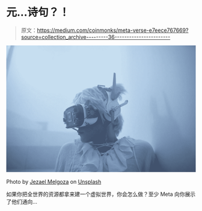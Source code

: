 # 元…诗句？！

> 原文：<https://medium.com/coinmonks/meta-verse-e7eece767669?source=collection_archive---------36----------------------->

![](img/6b646c834e240ca4ad92a4f6ed72157a.png)

Photo by [Jezael Melgoza](https://unsplash.com/@jezar?utm_source=medium&utm_medium=referral) on [Unsplash](https://unsplash.com?utm_source=medium&utm_medium=referral)

如果你把全世界的资源都拿来建一个虚拟世界，你会怎么做？至少 Meta 向你展示了他们通向…